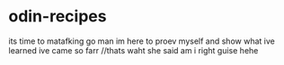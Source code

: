 # odin-recipes
its time to matafking go man
im here to proev myself and show what ive learned 
ive came so farr //thats waht she said am i right guise hehe

